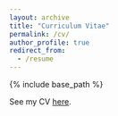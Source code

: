 ```yaml
---
layout: archive
title: "Curriculum Vitae"
permalink: /cv/
author_profile: true
redirect_from:
  - /resume
---
```


{% include base_path %}

See my CV [here](../files/Amanda_Bower_CV.pdf).
